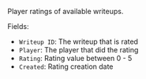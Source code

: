 Player ratings of available writeups.

Fields:
* `Writeup ID`: The writeup that is rated
* `Player`: The player that did the rating
* `Rating`: Rating value between 0 - 5
* `Created`: Rating creation date